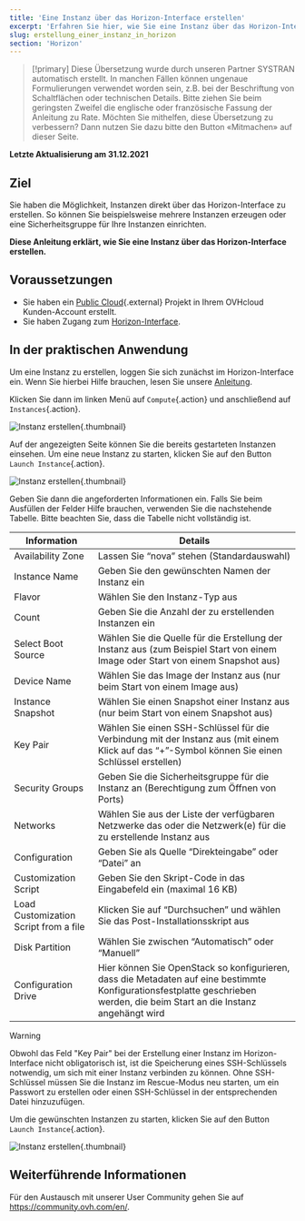 ```yaml
---
title: 'Eine Instanz über das Horizon-Interface erstellen'
excerpt: 'Erfahren Sie hier, wie Sie eine Instanz über das Horizon-Interface erstellen'
slug: erstellung_einer_instanz_in_horizon
section: 'Horizon'
---
```


> [!primary]
> Diese Übersetzung wurde durch unseren Partner SYSTRAN automatisch erstellt. In manchen Fällen können ungenaue Formulierungen verwendet worden sein, z.B. bei der Beschriftung von Schaltflächen oder technischen Details. Bitte ziehen Sie beim geringsten Zweifel die englische oder französische Fassung der Anleitung zu Rate. Möchten Sie mithelfen, diese Übersetzung zu verbessern? Dann nutzen Sie dazu bitte den Button «Mitmachen» auf dieser Seite.
>

**Letzte Aktualisierung am 31.12.2021**

## Ziel

Sie haben die Möglichkeit, Instanzen direkt über das Horizon-Interface zu erstellen. So können Sie beispielsweise mehrere Instanzen erzeugen oder eine Sicherheitsgruppe für Ihre Instanzen einrichten.

**Diese Anleitung erklärt, wie Sie eine Instanz über das Horizon-Interface erstellen.**

## Voraussetzungen

- Sie haben ein [Public Cloud](https://www.ovhcloud.com/de/public-cloud/){.external} Projekt in Ihrem OVHcloud Kunden-Account erstellt.
- Sie haben Zugang zum [Horizon-Interface](../horizon/). 

## In der praktischen Anwendung

Um eine Instanz zu erstellen, loggen Sie sich zunächst im Horizon-Interface ein. Wenn Sie hierbei Hilfe brauchen, lesen Sie unsere [Anleitung](../horizon/).

Klicken Sie dann im linken Menü auf `Compute`{.action} und anschließend auf `Instances`{.action}.

![Instanz erstellen](images/create-instance-step1.png){.thumbnail}

Auf der angezeigten Seite können Sie die bereits gestarteten Instanzen einsehen. Um eine neue Instanz zu starten, klicken Sie auf den Button `Launch Instance`{.action}.

![Instanz erstellen](images/create-instance-step2.png){.thumbnail}

Geben Sie dann die angeforderten Informationen ein. Falls Sie beim Ausfüllen der Felder Hilfe brauchen, verwenden Sie die nachstehende Tabelle. Bitte beachten Sie, dass die Tabelle nicht vollständig ist. 

|Information|Details|
|---|---|
|Availability Zone|Lassen Sie “nova” stehen (Standardauswahl)|
|Instance Name|Geben Sie den gewünschten Namen der Instanz ein|
|Flavor|Wählen Sie den Instanz-Typ aus|
|Count|Geben Sie die Anzahl der zu erstellenden Instanzen ein|
|Select Boot Source|Wählen Sie die Quelle für die Erstellung der Instanz aus (zum Beispiel Start von einem Image oder Start von einem Snapshot aus)|
|Device Name|Wählen Sie das Image der Instanz aus (nur beim Start von einem Image aus)|
|Instance Snapshot|Wählen Sie einen Snapshot einer Instanz aus (nur beim Start von einem Snapshot aus)|
|Key Pair|Wählen Sie einen SSH-Schlüssel für die Verbindung mit der Instanz aus (mit einem Klick auf das “+”-Symbol können Sie einen Schlüssel erstellen)|
|Security Groups|Geben Sie die Sicherheitsgruppe für die Instanz an (Berechtigung zum Öffnen von Ports)|
|Networks|Wählen Sie aus der Liste der verfügbaren Netzwerke das oder die Netzwerk(e) für die zu erstellende Instanz aus|
|Configuration|Geben Sie als Quelle “Direkteingabe” oder “Datei” an|
|Customization Script|Geben Sie den Skript-Code in das Eingabefeld ein (maximal 16 KB)|
|Load Customization Script from a file|Klicken Sie auf “Durchsuchen” und wählen Sie das Post-Installationsskript aus|
|Disk Partition|Wählen Sie zwischen “Automatisch” oder “Manuell”|
|Configuration Drive|Hier können Sie OpenStack so konfigurieren, dass die Metadaten auf eine bestimmte Konfigurationsfestplatte geschrieben werden, die beim Start an die Instanz angehängt wird|

> [!warning] 
>
> Obwohl das Feld "Key Pair" bei der Erstellung einer Instanz im Horizon-Interface nicht obligatorisch ist, ist die Speicherung eines SSH-Schlüssels notwendig, um sich mit einer Instanz verbinden zu können. Ohne SSH-Schlüssel müssen Sie die Instanz im Rescue-Modus neu starten, um ein Passwort zu erstellen oder einen SSH-Schlüssel in der entsprechenden Datei hinzuzufügen.
>

Um die gewünschten Instanzen zu starten, klicken Sie auf den Button `Launch Instance`{.action}.

![Instanz erstellen](images/create-instance-step3.png){.thumbnail}

## Weiterführende Informationen

Für den Austausch mit unserer User Community gehen Sie auf <https://community.ovh.com/en/>.
